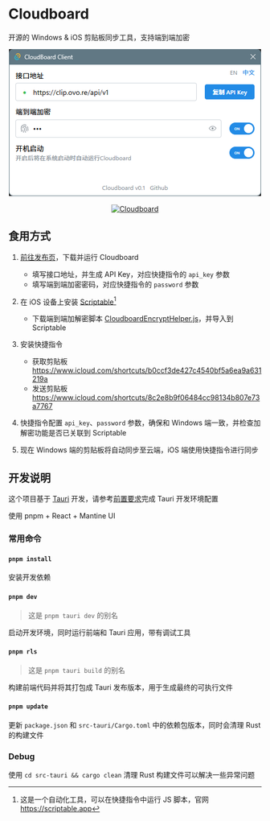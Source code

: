 # Cloudboard

开源的 Windows & iOS 剪贴板同步工具，支持端到端加密

<p align="center">
  <img alt="demo" src="./docs/readme-1.png">
</p>
<p align="center">
  <a href="https://count.getloli.com" target="_blank">
    <img alt="Cloudboard" src="https://count.getloli.com/@Cloudboard.github?name=Cloudboard.github&theme=3d-num&padding=7&offset=0&align=top&scale=1&pixelated=1&darkmode=auto">
  </a>
</p>

## 食用方式

1. [前往发布页](https://github.com/journey-ad/cloudboard/releases/latest)，下载并运行 Cloudboard
   - 填写接口地址，并生成 API Key，对应快捷指令的 `api_key` 参数
   - 填写端到端加密密码，对应快捷指令的 `password` 参数

2. 在 iOS 设备上安装 [Scriptable](https://apps.apple.com/cn/app/scriptable/id1405459188)[^1]
   - 下载端到端加解密脚本 [CloudboardEncryptHelper.js](https://raw.githubusercontent.com/journey-ad/cloudboard/master/docs/CloudboardEncryptHelper.js)，并导入到 Scriptable

3. 安装快捷指令
   - 获取剪贴板 https://www.icloud.com/shortcuts/b0ccf3de427c4540bf5a6ea9a631219a
   - 发送剪贴板 https://www.icloud.com/shortcuts/8c2e8b9f06484cc98134b807e73a7767

4. 快捷指令配置 `api_key`、`password` 参数，确保和 Windows 端一致，并检查加解密功能是否已关联到 Scriptable

5. 现在 Windows 端的剪贴板将自动同步至云端，iOS 端使用快捷指令进行同步

[^1]: 这是一个自动化工具，可以在快捷指令中运行 JS 脚本，官网 https://scriptable.app

## 开发说明

这个项目基于 [Tauri](https://tauri.app/) 开发，请参考[前置要求](https://v2.tauri.app/zh-cn/start/prerequisites/)完成 Tauri 开发环境配置

使用 pnpm + React + Mantine UI

### 常用命令

#### `pnpm install`

安装开发依赖

#### `pnpm dev`
> 这是 `pnpm tauri dev` 的别名

启动开发环境，同时运行前端和 Tauri 应用，带有调试工具

#### `pnpm rls`
> 这是 `pnpm tauri build` 的别名

构建前端代码并将其打包成 Tauri 发布版本，用于生成最终的可执行文件

#### `pnpm update`

更新 `package.json` 和 `src-tauri/Cargo.toml` 中的依赖包版本，同时会清理 Rust 的构建文件

### Debug

使用 `cd src-tauri && cargo clean` 清理 Rust 构建文件可以解决一些异常问题
